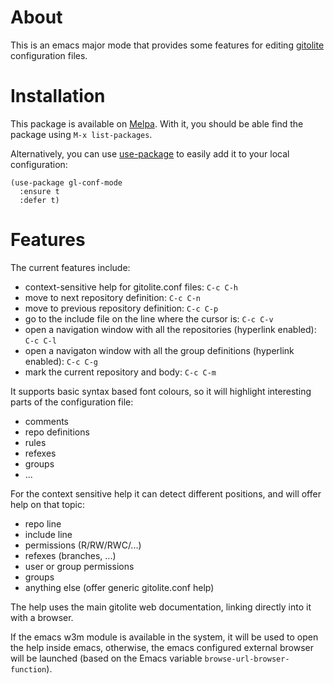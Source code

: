 # About

This is an emacs major mode that provides some features for
editing [gitolite](http://gitolite.com/gitolite/index.html) configuration files.

# Installation

This package is available on [Melpa](https://melpa.org/#/). With it, you should
be able find the package using `M-x list-packages`.

Alternatively, you can
use [use-package](https://github.com/jwiegley/use-package) to easily add it to
your local configuration:

    (use-package gl-conf-mode
      :ensure t
      :defer t)

# Features

The current features include:

- context-sensitive help for gitolite.conf files: `C-c C-h`
- move to next repository definition: `C-c C-n`
- move to previous repository definition: `C-c C-p`
- go to the include file on the line where the cursor is: `C-c C-v`
- open a navigation window with all the repositories (hyperlink enabled): `C-c C-l`
- open a navigaton window with all the group definitions (hyperlink enabled): `C-c C-g`
- mark the current repository and body: `C-c C-m`

It supports basic syntax based font colours, so it will highlight interesting
parts of the configuration file:

- comments
- repo definitions
- rules
- refexes
- groups
- ...

For the context sensitive help it can detect different positions, and will offer
help on that topic:

- repo line
- include line
- permissions (R/RW/RWC/...)
- refexes (branches, ...)
- user or group permissions
- groups
- anything else (offer generic gitolite.conf help)

The help uses the main gitolite web documentation, linking directly into it with
a browser.

If the emacs w3m module is available in the system, it will be used to open the
help inside emacs, otherwise, the emacs configured external browser will be
launched (based on the Emacs variable `browse-url-browser-function`).
